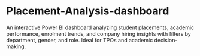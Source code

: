 # Placement-Analysis-dashboard
An interactive Power BI dashboard analyzing student placements, academic performance, enrolment trends, and company hiring insights with filters by department, gender, and role. Ideal for TPOs and academic decision-making.
